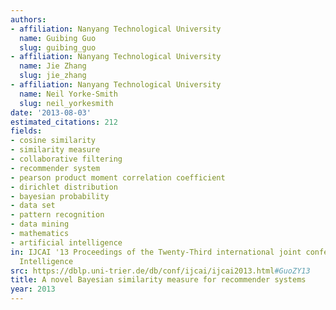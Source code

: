 ```yaml
---
authors:
- affiliation: Nanyang Technological University
  name: Guibing Guo
  slug: guibing_guo
- affiliation: Nanyang Technological University
  name: Jie Zhang
  slug: jie_zhang
- affiliation: Nanyang Technological University
  name: Neil Yorke-Smith
  slug: neil_yorkesmith
date: '2013-08-03'
estimated_citations: 212
fields:
- cosine similarity
- similarity measure
- collaborative filtering
- recommender system
- pearson product moment correlation coefficient
- dirichlet distribution
- bayesian probability
- data set
- pattern recognition
- data mining
- mathematics
- artificial intelligence
in: IJCAI '13 Proceedings of the Twenty-Third international joint conference on Artificial
  Intelligence
src: https://dblp.uni-trier.de/db/conf/ijcai/ijcai2013.html#GuoZY13
title: A novel Bayesian similarity measure for recommender systems
year: 2013
---
```

